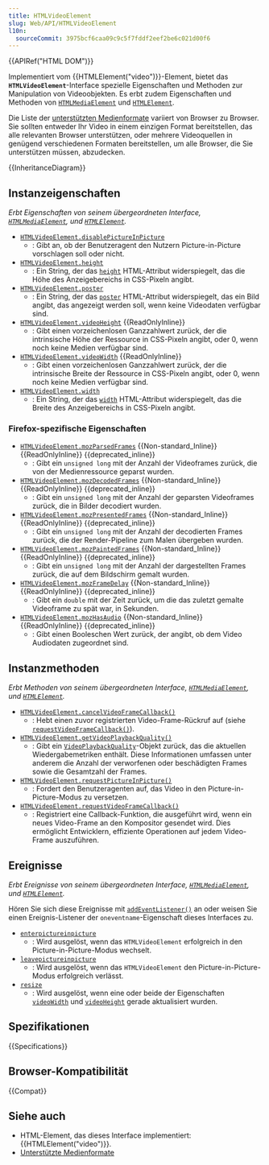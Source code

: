 ```yaml
---
title: HTMLVideoElement
slug: Web/API/HTMLVideoElement
l10n:
  sourceCommit: 3975bcf6caa09c9c5f7fddf2eef2be6c021d00f6
---
```


{{APIRef("HTML DOM")}}

Implementiert vom {{HTMLElement("video")}}-Element, bietet das **`HTMLVideoElement`**-Interface spezielle Eigenschaften und Methoden zur Manipulation von Videoobjekten. Es erbt zudem Eigenschaften und Methoden von [`HTMLMediaElement`](/de/docs/Web/API/HTMLMediaElement) und [`HTMLElement`](/de/docs/Web/API/HTMLElement).

Die Liste der [unterstützten Medienformate](/de/docs/Web/Media/Formats) variiert von Browser zu Browser. Sie sollten entweder Ihr Video in einem einzigen Format bereitstellen, das alle relevanten Browser unterstützen, oder mehrere Videoquellen in genügend verschiedenen Formaten bereitstellen, um alle Browser, die Sie unterstützen müssen, abzudecken.

{{InheritanceDiagram}}

## Instanzeigenschaften

_Erbt Eigenschaften von seinem übergeordneten Interface, [`HTMLMediaElement`](/de/docs/Web/API/HTMLMediaElement), und [`HTMLElement`](/de/docs/Web/API/HTMLElement)._

- [`HTMLVideoElement.disablePictureInPicture`](/de/docs/Web/API/HTMLVideoElement/disablePictureInPicture)
  - : Gibt an, ob der Benutzeragent den Nutzern Picture-in-Picture vorschlagen soll oder nicht.
- [`HTMLVideoElement.height`](/de/docs/Web/API/HTMLVideoElement/height)
  - : Ein String, der das [`height`](/de/docs/Web/HTML/Element/video#height) HTML-Attribut widerspiegelt, das die Höhe des Anzeigebereichs in CSS-Pixeln angibt.
- [`HTMLVideoElement.poster`](/de/docs/Web/API/HTMLVideoElement/poster)
  - : Ein String, der das [`poster`](/de/docs/Web/HTML/Element/video#poster) HTML-Attribut widerspiegelt, das ein Bild angibt, das angezeigt werden soll, wenn keine Videodaten verfügbar sind.
- [`HTMLVideoElement.videoHeight`](/de/docs/Web/API/HTMLVideoElement/videoHeight) {{ReadOnlyInline}}
  - : Gibt einen vorzeichenlosen Ganzzahlwert zurück, der die intrinsische Höhe der Ressource in CSS-Pixeln angibt, oder 0, wenn noch keine Medien verfügbar sind.
- [`HTMLVideoElement.videoWidth`](/de/docs/Web/API/HTMLVideoElement/videoWidth) {{ReadOnlyInline}}
  - : Gibt einen vorzeichenlosen Ganzzahlwert zurück, der die intrinsische Breite der Ressource in CSS-Pixeln angibt, oder 0, wenn noch keine Medien verfügbar sind.
- [`HTMLVideoElement.width`](/de/docs/Web/API/HTMLVideoElement/width)
  - : Ein String, der das [`width`](/de/docs/Web/HTML/Element/video#width) HTML-Attribut widerspiegelt, das die Breite des Anzeigebereichs in CSS-Pixeln angibt.

### Firefox-spezifische Eigenschaften

- [`HTMLVideoElement.mozParsedFrames`](/de/docs/Web/API/HTMLVideoElement/mozParsedFrames) {{Non-standard_Inline}} {{ReadOnlyInline}} {{deprecated_inline}}
  - : Gibt ein `unsigned long` mit der Anzahl der Videoframes zurück, die von der Medienressource geparst wurden.
- [`HTMLVideoElement.mozDecodedFrames`](/de/docs/Web/API/HTMLVideoElement/mozDecodedFrames) {{Non-standard_Inline}} {{ReadOnlyInline}} {{deprecated_inline}}
  - : Gibt ein `unsigned long` mit der Anzahl der geparsten Videoframes zurück, die in Bilder decodiert wurden.
- [`HTMLVideoElement.mozPresentedFrames`](/de/docs/Web/API/HTMLVideoElement/mozPresentedFrames) {{Non-standard_Inline}} {{ReadOnlyInline}} {{deprecated_inline}}
  - : Gibt ein `unsigned long` mit der Anzahl der decodierten Frames zurück, die der Render-Pipeline zum Malen übergeben wurden.
- [`HTMLVideoElement.mozPaintedFrames`](/de/docs/Web/API/HTMLVideoElement/mozPaintedFrames) {{Non-standard_Inline}} {{ReadOnlyInline}} {{deprecated_inline}}
  - : Gibt ein `unsigned long` mit der Anzahl der dargestellten Frames zurück, die auf dem Bildschirm gemalt wurden.
- [`HTMLVideoElement.mozFrameDelay`](/de/docs/Web/API/HTMLVideoElement/mozFrameDelay) {{Non-standard_Inline}} {{ReadOnlyInline}} {{deprecated_inline}}
  - : Gibt ein `double` mit der Zeit zurück, um die das zuletzt gemalte Videoframe zu spät war, in Sekunden.
- [`HTMLVideoElement.mozHasAudio`](/de/docs/Web/API/HTMLVideoElement/mozHasAudio) {{Non-standard_Inline}} {{ReadOnlyInline}} {{deprecated_inline}}
  - : Gibt einen Booleschen Wert zurück, der angibt, ob dem Video Audiodaten zugeordnet sind.

## Instanzmethoden

_Erbt Methoden von seinem übergeordneten Interface, [`HTMLMediaElement`](/de/docs/Web/API/HTMLMediaElement), und [`HTMLElement`](/de/docs/Web/API/HTMLElement)._

- [`HTMLVideoElement.cancelVideoFrameCallback()`](/de/docs/Web/API/HTMLVideoElement/cancelVideoFrameCallback)
  - : Hebt einen zuvor registrierten Video-Frame-Rückruf auf (siehe [`requestVideoFrameCallback()`](/de/docs/Web/API/HTMLVideoElement/requestVideoFrameCallback)).
- [`HTMLVideoElement.getVideoPlaybackQuality()`](/de/docs/Web/API/HTMLVideoElement/getVideoPlaybackQuality)
  - : Gibt ein [`VideoPlaybackQuality`](/de/docs/Web/API/VideoPlaybackQuality)-Objekt zurück, das die aktuellen Wiedergabemetriken enthält. Diese Informationen umfassen unter anderem die Anzahl der verworfenen oder beschädigten Frames sowie die Gesamtzahl der Frames.
- [`HTMLVideoElement.requestPictureInPicture()`](/de/docs/Web/API/HTMLVideoElement/requestPictureInPicture)
  - : Fordert den Benutzeragenten auf, das Video in den Picture-in-Picture-Modus zu versetzen.
- [`HTMLVideoElement.requestVideoFrameCallback()`](/de/docs/Web/API/HTMLVideoElement/requestVideoFrameCallback)
  - : Registriert eine Callback-Funktion, die ausgeführt wird, wenn ein neues Video-Frame an den Kompositor gesendet wird. Dies ermöglicht Entwicklern, effiziente Operationen auf jedem Video-Frame auszuführen.

## Ereignisse

_Erbt Ereignisse von seinem übergeordneten Interface, [`HTMLMediaElement`](/de/docs/Web/API/HTMLMediaElement), und [`HTMLElement`](/de/docs/Web/API/HTMLElement)._

Hören Sie sich diese Ereignisse mit [`addEventListener()`](/de/docs/Web/API/EventTarget/addEventListener) an oder weisen Sie einen Ereignis-Listener der `oneventname`-Eigenschaft dieses Interfaces zu.

- [`enterpictureinpicture`](/de/docs/Web/API/HTMLVideoElement/enterpictureinpicture_event)
  - : Wird ausgelöst, wenn das `HTMLVideoElement` erfolgreich in den Picture-in-Picture-Modus wechselt.
- [`leavepictureinpicture`](/de/docs/Web/API/HTMLVideoElement/leavepictureinpicture_event)
  - : Wird ausgelöst, wenn das `HTMLVideoElement` den Picture-in-Picture-Modus erfolgreich verlässt.
- [`resize`](/de/docs/Web/API/HTMLVideoElement/resize_event)
  - : Wird ausgelöst, wenn eine oder beide der Eigenschaften [`videoWidth`](/de/docs/Web/API/HTMLVideoElement/videoWidth) und [`videoHeight`](/de/docs/Web/API/HTMLVideoElement/videoHeight) gerade aktualisiert wurden.

## Spezifikationen

{{Specifications}}

## Browser-Kompatibilität

{{Compat}}

## Siehe auch

- HTML-Element, das dieses Interface implementiert: {{HTMLElement("video")}}.
- [Unterstützte Medienformate](/de/docs/Web/Media/Formats)
